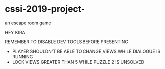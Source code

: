 # cssi-2019-project-
an escape room game 

HEY KIRA 

REMEMBER TO DISABLE DEV TOOLS BEFORE PRESENTING 
- PLAYER SHOULDN'T BE ABLE TO CHANGE VIEWS WHILE DIALOGUE IS RUNNING 
- LOCK VIEWS GREATER THAN 5 WHILE PUZZLE 2 IS UNSOLVED 